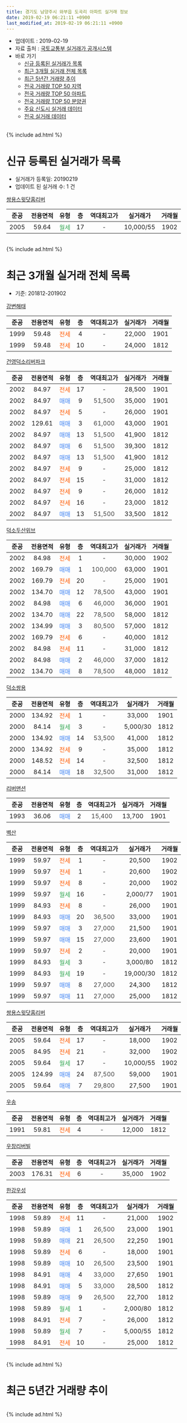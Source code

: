 ```yaml
---
title: 경기도 남양주시 와부읍 도곡리 아파트 실거래 정보
date: 2019-02-19 06:21:11 +0900
last_modified_at: 2019-02-19 06:21:11 +0900
---
```


* 업데이트 : 2019-02-19
* 자료 출처 : [국토교통부 실거래가 공개시스템](http://rt.molit.go.kr)
* 바로 가기
    * [신규 등록된 실거래가 목록](#신규-등록된-실거래가-목록)
    * [최근 3개월 실거래 전체 목록](#최근-3개월-실거래-전체-목록)
    * [최근 5년간 거래량 추이](#최근-5년간-거래량-추이)
    * [전국 거래량 TOP 50 지역](https://inasie.github.io/apt-trade-info/최근-3개월-전국에서-가장-거래가-많이-발생한-지역)
    * [전국 거래량 TOP 50 아파트](https://inasie.github.io/apt-trade-info/최근-3개월-전국에서-가장-거래가-많이-발생한-아파트)
    * [전국 거래량 TOP 50 분양권](https://inasie.github.io/apt-trade-info/최근-3개월-전국에서-가장-거래가-많이-발생한-분양권)
    * [주요 신도시 실거래 데이터](https://inasie.github.io/apt-trade-info/주요-신도시)
    * [전국 실거래 데이터](https://inasie.github.io/apt-trade-info/전국)
<br>
{% include ad.html %}
<br>

# 신규 등록된 실거래가 목록
* 실거래가 등록일: 20190219
* 업데이트 된 실거래 수: 1 건


[쌍용스윗닷홈리버](https://search.naver.com/search.naver?query=%EA%B2%BD%EA%B8%B0%EB%8F%84+%EB%82%A8%EC%96%91%EC%A3%BC%EC%8B%9C+%EC%99%80%EB%B6%80%EC%9D%8D+%EB%8F%84%EA%B3%A1%EB%A6%AC+%EC%8C%8D%EC%9A%A9%EC%8A%A4%EC%9C%97%EB%8B%B7%ED%99%88%EB%A6%AC%EB%B2%84)

|준공|전용면적|유형|층|역대최고가|실거래가|거래월|
|:---:|:---:|:---:|:---:|:---:|:---:|:---:|
|2005|59.64|<span style="color:#34a853">월세</span>|17|<span style="color:#444444">-</span>|10,000/55|1902|


<br>
{% include ad.html %}
<br>

# 최근 3개월 실거래 전체 목록
* 기준: 201812-201902


[강변해태](https://search.naver.com/search.naver?query=%EA%B2%BD%EA%B8%B0%EB%8F%84+%EB%82%A8%EC%96%91%EC%A3%BC%EC%8B%9C+%EC%99%80%EB%B6%80%EC%9D%8D+%EB%8F%84%EA%B3%A1%EB%A6%AC+%EA%B0%95%EB%B3%80%ED%95%B4%ED%83%9C)

|준공|전용면적|유형|층|역대최고가|실거래가|거래월|
|:---:|:---:|:---:|:---:|:---:|:---:|:---:|
|1999|59.48|<span style="color:#ff5a00">전세</span>|4|<span style="color:#444444">-</span>|22,000|1901|
|1999|59.48|<span style="color:#ff5a00">전세</span>|10|<span style="color:#444444">-</span>|24,000|1812|

[건영덕소리버파크](https://search.naver.com/search.naver?query=%EA%B2%BD%EA%B8%B0%EB%8F%84+%EB%82%A8%EC%96%91%EC%A3%BC%EC%8B%9C+%EC%99%80%EB%B6%80%EC%9D%8D+%EB%8F%84%EA%B3%A1%EB%A6%AC+%EA%B1%B4%EC%98%81%EB%8D%95%EC%86%8C%EB%A6%AC%EB%B2%84%ED%8C%8C%ED%81%AC)

|준공|전용면적|유형|층|역대최고가|실거래가|거래월|
|:---:|:---:|:---:|:---:|:---:|:---:|:---:|
|2002|84.97|<span style="color:#ff5a00">전세</span>|17|<span style="color:#444444">-</span>|28,500|1901|
|2002|84.97|<span style="color:#4285f3">매매</span>|9|<span style="color:#444444">51,500</span>|35,000|1901|
|2002|84.97|<span style="color:#ff5a00">전세</span>|5|<span style="color:#444444">-</span>|26,000|1901|
|2002|129.61|<span style="color:#4285f3">매매</span>|3|<span style="color:#444444">61,000</span>|43,000|1901|
|2002|84.97|<span style="color:#4285f3">매매</span>|13|<span style="color:#444444">51,500</span>|41,900|1812|
|2002|84.97|<span style="color:#4285f3">매매</span>|6|<span style="color:#444444">51,500</span>|39,300|1812|
|2002|84.97|<span style="color:#4285f3">매매</span>|13|<span style="color:#444444">51,500</span>|41,900|1812|
|2002|84.97|<span style="color:#ff5a00">전세</span>|9|<span style="color:#444444">-</span>|25,000|1812|
|2002|84.97|<span style="color:#ff5a00">전세</span>|15|<span style="color:#444444">-</span>|31,000|1812|
|2002|84.97|<span style="color:#ff5a00">전세</span>|9|<span style="color:#444444">-</span>|26,000|1812|
|2002|84.97|<span style="color:#ff5a00">전세</span>|16|<span style="color:#444444">-</span>|23,000|1812|
|2002|84.97|<span style="color:#4285f3">매매</span>|13|<span style="color:#444444">51,500</span>|33,500|1812|

[덕소두산위브](https://search.naver.com/search.naver?query=%EA%B2%BD%EA%B8%B0%EB%8F%84+%EB%82%A8%EC%96%91%EC%A3%BC%EC%8B%9C+%EC%99%80%EB%B6%80%EC%9D%8D+%EB%8F%84%EA%B3%A1%EB%A6%AC+%EB%8D%95%EC%86%8C%EB%91%90%EC%82%B0%EC%9C%84%EB%B8%8C)

|준공|전용면적|유형|층|역대최고가|실거래가|거래월|
|:---:|:---:|:---:|:---:|:---:|:---:|:---:|
|2002|84.98|<span style="color:#ff5a00">전세</span>|1|<span style="color:#444444">-</span>|30,000|1902|
|2002|169.79|<span style="color:#4285f3">매매</span>|1|<span style="color:#444444">100,000</span>|63,000|1901|
|2002|169.79|<span style="color:#ff5a00">전세</span>|20|<span style="color:#444444">-</span>|25,000|1901|
|2002|134.70|<span style="color:#4285f3">매매</span>|12|<span style="color:#444444">78,500</span>|43,000|1901|
|2002|84.98|<span style="color:#4285f3">매매</span>|6|<span style="color:#444444">46,000</span>|36,000|1901|
|2002|134.70|<span style="color:#4285f3">매매</span>|22|<span style="color:#444444">78,500</span>|58,000|1812|
|2002|134.99|<span style="color:#4285f3">매매</span>|3|<span style="color:#444444">80,500</span>|57,000|1812|
|2002|169.79|<span style="color:#ff5a00">전세</span>|6|<span style="color:#444444">-</span>|40,000|1812|
|2002|84.98|<span style="color:#ff5a00">전세</span>|11|<span style="color:#444444">-</span>|31,000|1812|
|2002|84.98|<span style="color:#4285f3">매매</span>|2|<span style="color:#444444">46,000</span>|37,000|1812|
|2002|134.70|<span style="color:#4285f3">매매</span>|8|<span style="color:#444444">78,500</span>|48,000|1812|

[덕소쌍용](https://search.naver.com/search.naver?query=%EA%B2%BD%EA%B8%B0%EB%8F%84+%EB%82%A8%EC%96%91%EC%A3%BC%EC%8B%9C+%EC%99%80%EB%B6%80%EC%9D%8D+%EB%8F%84%EA%B3%A1%EB%A6%AC+%EB%8D%95%EC%86%8C%EC%8C%8D%EC%9A%A9)

|준공|전용면적|유형|층|역대최고가|실거래가|거래월|
|:---:|:---:|:---:|:---:|:---:|:---:|:---:|
|2000|134.92|<span style="color:#ff5a00">전세</span>|1|<span style="color:#444444">-</span>|33,000|1901|
|2000|84.14|<span style="color:#34a853">월세</span>|3|<span style="color:#444444">-</span>|5,000/30|1812|
|2000|134.92|<span style="color:#4285f3">매매</span>|14|<span style="color:#444444">53,500</span>|41,000|1812|
|2000|134.92|<span style="color:#ff5a00">전세</span>|9|<span style="color:#444444">-</span>|35,000|1812|
|2000|148.52|<span style="color:#ff5a00">전세</span>|14|<span style="color:#444444">-</span>|32,500|1812|
|2000|84.14|<span style="color:#4285f3">매매</span>|18|<span style="color:#444444">32,500</span>|31,000|1812|

[리버맨션](https://search.naver.com/search.naver?query=%EA%B2%BD%EA%B8%B0%EB%8F%84+%EB%82%A8%EC%96%91%EC%A3%BC%EC%8B%9C+%EC%99%80%EB%B6%80%EC%9D%8D+%EB%8F%84%EA%B3%A1%EB%A6%AC+%EB%A6%AC%EB%B2%84%EB%A7%A8%EC%85%98)

|준공|전용면적|유형|층|역대최고가|실거래가|거래월|
|:---:|:---:|:---:|:---:|:---:|:---:|:---:|
|1993|36.06|<span style="color:#4285f3">매매</span>|2|<span style="color:#444444">15,400</span>|13,700|1901|

[벽산](https://search.naver.com/search.naver?query=%EA%B2%BD%EA%B8%B0%EB%8F%84+%EB%82%A8%EC%96%91%EC%A3%BC%EC%8B%9C+%EC%99%80%EB%B6%80%EC%9D%8D+%EB%8F%84%EA%B3%A1%EB%A6%AC+%EB%B2%BD%EC%82%B0)

|준공|전용면적|유형|층|역대최고가|실거래가|거래월|
|:---:|:---:|:---:|:---:|:---:|:---:|:---:|
|1999|59.97|<span style="color:#ff5a00">전세</span>|1|<span style="color:#444444">-</span>|20,500|1902|
|1999|59.97|<span style="color:#ff5a00">전세</span>|1|<span style="color:#444444">-</span>|20,600|1902|
|1999|59.97|<span style="color:#ff5a00">전세</span>|8|<span style="color:#444444">-</span>|20,000|1902|
|1999|59.97|<span style="color:#34a853">월세</span>|16|<span style="color:#444444">-</span>|2,000/77|1901|
|1999|84.93|<span style="color:#ff5a00">전세</span>|8|<span style="color:#444444">-</span>|26,000|1901|
|1999|84.93|<span style="color:#4285f3">매매</span>|20|<span style="color:#444444">36,500</span>|33,000|1901|
|1999|59.97|<span style="color:#4285f3">매매</span>|3|<span style="color:#444444">27,000</span>|21,500|1901|
|1999|59.97|<span style="color:#4285f3">매매</span>|15|<span style="color:#444444">27,000</span>|23,600|1901|
|1999|59.97|<span style="color:#ff5a00">전세</span>|2|<span style="color:#444444">-</span>|20,000|1901|
|1999|84.93|<span style="color:#34a853">월세</span>|3|<span style="color:#444444">-</span>|3,000/80|1812|
|1999|84.93|<span style="color:#34a853">월세</span>|19|<span style="color:#444444">-</span>|19,000/30|1812|
|1999|59.97|<span style="color:#4285f3">매매</span>|8|<span style="color:#444444">27,000</span>|24,300|1812|
|1999|59.97|<span style="color:#4285f3">매매</span>|11|<span style="color:#444444">27,000</span>|25,000|1812|


<script async src="//pagead2.googlesyndication.com/pagead/js/adsbygoogle.js"></script>
<!-- 기본 -->
<ins class="adsbygoogle"
     style="display:block"
     data-ad-client="ca-pub-2446590836940007"
     data-ad-slot="1659523306"
     data-ad-format="auto"
     data-full-width-responsive="true"></ins>
<script>
(adsbygoogle = window.adsbygoogle || []).push({});
</script>


[쌍용스윗닷홈리버](https://search.naver.com/search.naver?query=%EA%B2%BD%EA%B8%B0%EB%8F%84+%EB%82%A8%EC%96%91%EC%A3%BC%EC%8B%9C+%EC%99%80%EB%B6%80%EC%9D%8D+%EB%8F%84%EA%B3%A1%EB%A6%AC+%EC%8C%8D%EC%9A%A9%EC%8A%A4%EC%9C%97%EB%8B%B7%ED%99%88%EB%A6%AC%EB%B2%84)

|준공|전용면적|유형|층|역대최고가|실거래가|거래월|
|:---:|:---:|:---:|:---:|:---:|:---:|:---:|
|2005|59.64|<span style="color:#ff5a00">전세</span>|17|<span style="color:#444444">-</span>|18,000|1902|
|2005|84.95|<span style="color:#ff5a00">전세</span>|21|<span style="color:#444444">-</span>|32,000|1902|
|2005|59.64|<span style="color:#34a853">월세</span>|17|<span style="color:#444444">-</span>|10,000/55|1902|
|2005|124.99|<span style="color:#4285f3">매매</span>|24|<span style="color:#444444">87,500</span>|59,000|1901|
|2005|59.64|<span style="color:#4285f3">매매</span>|7|<span style="color:#444444">29,800</span>|27,500|1901|

[우송](https://search.naver.com/search.naver?query=%EA%B2%BD%EA%B8%B0%EB%8F%84+%EB%82%A8%EC%96%91%EC%A3%BC%EC%8B%9C+%EC%99%80%EB%B6%80%EC%9D%8D+%EB%8F%84%EA%B3%A1%EB%A6%AC+%EC%9A%B0%EC%86%A1)

|준공|전용면적|유형|층|역대최고가|실거래가|거래월|
|:---:|:---:|:---:|:---:|:---:|:---:|:---:|
|1991|59.81|<span style="color:#ff5a00">전세</span>|4|<span style="color:#444444">-</span>|12,000|1812|

[우창리버빌](https://search.naver.com/search.naver?query=%EA%B2%BD%EA%B8%B0%EB%8F%84+%EB%82%A8%EC%96%91%EC%A3%BC%EC%8B%9C+%EC%99%80%EB%B6%80%EC%9D%8D+%EB%8F%84%EA%B3%A1%EB%A6%AC+%EC%9A%B0%EC%B0%BD%EB%A6%AC%EB%B2%84%EB%B9%8C)

|준공|전용면적|유형|층|역대최고가|실거래가|거래월|
|:---:|:---:|:---:|:---:|:---:|:---:|:---:|
|2003|176.31|<span style="color:#ff5a00">전세</span>|6|<span style="color:#444444">-</span>|35,000|1902|

[한강우성](https://search.naver.com/search.naver?query=%EA%B2%BD%EA%B8%B0%EB%8F%84+%EB%82%A8%EC%96%91%EC%A3%BC%EC%8B%9C+%EC%99%80%EB%B6%80%EC%9D%8D+%EB%8F%84%EA%B3%A1%EB%A6%AC+%ED%95%9C%EA%B0%95%EC%9A%B0%EC%84%B1)

|준공|전용면적|유형|층|역대최고가|실거래가|거래월|
|:---:|:---:|:---:|:---:|:---:|:---:|:---:|
|1998|59.89|<span style="color:#ff5a00">전세</span>|11|<span style="color:#444444">-</span>|21,000|1902|
|1998|59.89|<span style="color:#4285f3">매매</span>|1|<span style="color:#444444">26,500</span>|23,000|1901|
|1998|59.89|<span style="color:#4285f3">매매</span>|21|<span style="color:#444444">26,500</span>|22,250|1901|
|1998|59.89|<span style="color:#ff5a00">전세</span>|6|<span style="color:#444444">-</span>|18,000|1901|
|1998|59.89|<span style="color:#4285f3">매매</span>|10|<span style="color:#444444">26,500</span>|23,500|1901|
|1998|84.91|<span style="color:#4285f3">매매</span>|4|<span style="color:#444444">33,000</span>|27,650|1901|
|1998|84.91|<span style="color:#4285f3">매매</span>|5|<span style="color:#444444">33,000</span>|28,500|1812|
|1998|59.89|<span style="color:#4285f3">매매</span>|9|<span style="color:#444444">26,500</span>|22,700|1812|
|1998|59.89|<span style="color:#34a853">월세</span>|1|<span style="color:#444444">-</span>|2,000/80|1812|
|1998|84.91|<span style="color:#ff5a00">전세</span>|7|<span style="color:#444444">-</span>|26,000|1812|
|1998|59.89|<span style="color:#34a853">월세</span>|7|<span style="color:#444444">-</span>|5,000/55|1812|
|1998|84.91|<span style="color:#ff5a00">전세</span>|10|<span style="color:#444444">-</span>|25,000|1812|


<br>
{% include ad.html %}
<br>

# 최근 5년간 거래량 추이


<div style="width:100%;">
    <canvas id="deal_progress" height="200"></canvas>
</div>

<script>
new Chart(document.getElementById("deal_progress"), {
    type: 'line',
    data: {
        labels: ['201402','201403','201404','201405','201406','201407','201408','201409','201410','201411','201412','201501','201502','201503','201504','201505','201506','201507','201508','201509','201510','201511','201512','201601','201602','201603','201604','201605','201606','201607','201608','201609','201610','201611','201612','201701','201702','201703','201704','201705','201706','201707','201708','201709','201710','201711','201712','201801','201802','201803','201804','201805','201806','201807','201808','201809','201810','201811','201812','201901','201902'],
        datasets: [{
            label: '매매',
            pointRadius: 1,
            data: [49, 46, 17, 26, 28, 19, 35, 45, 42, 28, 24, 38, 50, 80, 58, 37, 48, 57, 46, 39, 41, 42, 21, 27, 34, 40, 31, 16, 37, 36, 37, 38, 54, 33, 23, 17, 15, 34, 36, 46, 62, 33, 43, 29, 38, 33, 22, 25, 35, 43, 35, 22, 25, 26, 31, 54, 36, 21, 14, 15, 0],
            borderColor: "rgba(255, 201, 14, 1)",
            backgroundColor: "rgba(255, 201, 14, 0.5)",
            fill: false,
            lineTension: 0
        },{
            label: '전월세',
            pointRadius: 1,
            data: [50, 52, 46, 38, 48, 43, 37, 60, 43, 41, 37, 51, 50, 60, 49, 41, 44, 39, 40, 32, 39, 34, 30, 26, 27, 30, 32, 27, 39, 35, 31, 34, 52, 30, 33, 30, 41, 39, 39, 35, 42, 32, 37, 29, 29, 25, 31, 28, 30, 36, 31, 19, 21, 21, 31, 34, 29, 17, 17, 9, 9],
            borderColor: "rgba(0, 141, 185, 1)",
            backgroundColor: "rgba(0, 141, 185, 0.5)",
            fill: false,
            lineTension: 0
        }
        ]
    },
    options: {
        responsive: true,
        title: {
            display: false
        },
        tooltips: {
            mode: 'index',
            intersect: false
        },
        hover: {
            mode: 'nearest',
            intersect: true
        },
        scales: {
            xAxes: [{
                display: true,
                scaleLabel: {
                    display: true,
                    labelString: '년/월'
                }
            }],
            yAxes: [{
                display: true,
                ticks: {
                    suggestedMin: 0,
                },
                scaleLabel: {
                    display: true,
                    labelString: '실거래 수'
                }
            }]
        }
    }
});

</script>


<br>
{% include ad.html %}
<br>


